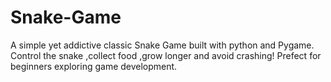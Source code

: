 # Snake-Game
A simple yet addictive classic Snake Game built with python  and Pygame. Control the snake ,collect food ,grow longer and avoid crashing! Prefect for beginners exploring game development.
